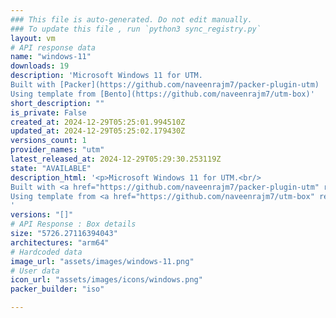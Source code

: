 ```yaml
---
### This file is auto-generated. Do not edit manually.
### To update this file , run `python3 sync_registry.py`
layout: vm
# API response data
name: "windows-11"
downloads: 19
description: 'Microsoft Windows 11 for UTM.
Built with [Packer](https://github.com/naveenrajm7/packer-plugin-utm)
Using template from [Bento](https://github.com/naveenrajm7/utm-box)'
short_description: ""
is_private: False
created_at: 2024-12-29T05:25:01.994510Z
updated_at: 2024-12-29T05:25:02.179430Z
versions_count: 1
provider_names: "utm"
latest_released_at: 2024-12-29T05:29:30.253119Z
state: "AVAILABLE"
description_html: '<p>Microsoft Windows 11 for UTM.<br/>
Built with <a href="https://github.com/naveenrajm7/packer-plugin-utm" rel="nofollow">Packer</a><br/>
Using template from <a href="https://github.com/naveenrajm7/utm-box" rel="nofollow">Bento</a></p>
'
versions: "[]"
# API Response : Box details
size: "5726.27116394043"
architectures: "arm64"
# Hardcoded data
image_url: "assets/images/windows-11.png"
# User data
icon_url: "assets/images/icons/windows.png"
packer_builder: "iso"

---
```

